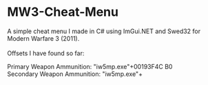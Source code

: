 # MW3-Cheat-Menu
A simple cheat menu I made in C# using ImGui.NET and Swed32 for Modern Warfare 3 (2011).
\
\
Offsets I have found so far:

Primary Weapon Ammunition: "iw5mp.exe"+00193F4C B0\
Secondary Weapon Ammunition: "iw5mp.exe"+

